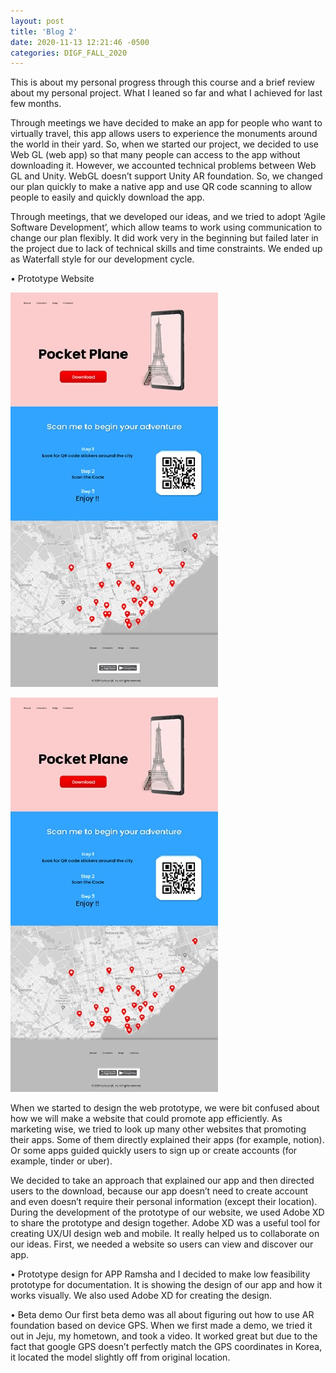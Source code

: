 ```yaml
---
layout: post
title: 'Blog 2'
date: 2020-11-13 12:21:46 -0500
categories: DIGF_FALL_2020
---
```


This is about my personal progress through this course and a brief review about my personal project. What I leaned so far and what I achieved for last few months.

Through meetings we have decided to make an app for people who want to virtually travel, this app allows users to experience the monuments around the world in their yard. So, when we started our project, we decided to use Web GL (web app) so that many people can access to the app without downloading it. However, we accounted technical problems between Web GL and Unity. WebGL doesn’t support Unity AR foundation. So, we changed our plan quickly to make a native app and use QR code scanning to allow people to easily and quickly download the app.

Through meetings, that we developed our ideas, and we tried to adopt ‘Agile Software Development’, which allow teams to work using communication to change our plan flexibly. It did work very in the beginning but failed later in the project due to lack of technical skills and time constraints. We ended up as Waterfall style for our development cycle.

• Prototype Website

<img src="/assets/images/pocketpalne_homepage.jpg" alt="">

![image](/assets/images/pocketpalne_homepage.jpg)

When we started to design the web prototype, we were bit confused about how we will make a website that could promote app efficiently. As marketing wise, we tried to look up many other websites that promoting their apps. Some of them directly explained their apps (for example, notion). Or some apps guided quickly users to sign up or create accounts (for example, tinder or uber).

We decided to take an approach that explained our app and then directed users to the download, because our app doesn’t need to create account and even doesn’t require their personal information (except their location).
During the development of the prototype of our website, we used Adobe XD to share the prototype and design together. Adobe XD was a useful tool for creating UX/UI design web and mobile. It really helped us to collaborate on our ideas.
First, we needed a website so users can view and discover our app.

• Prototype design for APP
Ramsha and I decided to make low feasibility prototype for documentation. It is showing the design of our app and how it works visually. We also used Adobe XD for creating the design.

• Beta demo
Our first beta demo was all about figuring out how to use AR foundation based on device GPS. When we first made a demo, we tried it out in Jeju, my hometown, and took a video. It worked great but due to the fact that google GPS doesn’t perfectly match the GPS coordinates in Korea, it located the model slightly off from original location.
